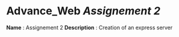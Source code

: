 # Advance_Web _Assignement 2_
**Name** : Assignement 2
**Description** : Creation of an express server